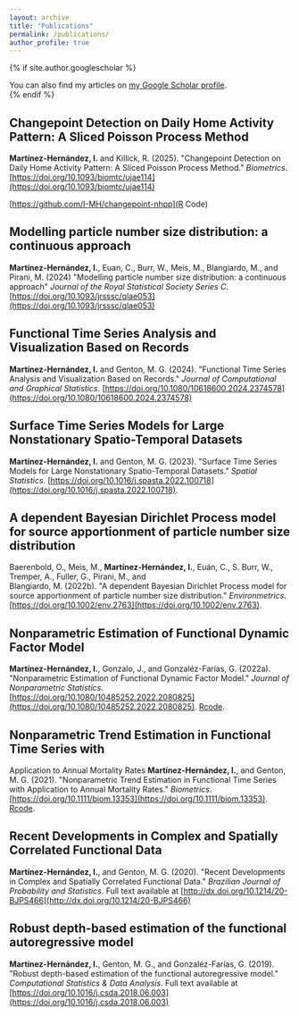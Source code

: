 ```yaml
---
layout: archive
title: "Publications"
permalink: /publications/
author_profile: true
---
```


{% if site.author.googlescholar %}
  <div class="wordwrap">You can also find my articles on <a href="{{site.author.googlescholar}}">my Google Scholar profile</a>.</div>
{% endif %}

## Changepoint Detection on Daily Home Activity Pattern: A Sliced Poisson Process Method
**Martínez-Hernández, I.** and Killick, R. (2025). 
&quot;Changepoint Detection on Daily Home Activity Pattern: 
A Sliced Poisson Process Method.&quot;
<i>Biometrics</i>.
[https://doi.org/10.1093/biomtc/ujae114](https://doi.org/10.1093/biomtc/ujae114)

[https://github.com/I-MH/changepoint-nhpp](R Code)

## Modelling particle number size distribution: a continuous approach
**Martínez-Hernández, I.**, Euan, C., Burr, W., Meis, M., Blangiardo, M., 
and Pirani, M.  (2024)
&quot;Modelling particle number size distribution: 
a continuous approach&quot;
<i>Journal of the Royal Statistical Society Series C</i>.
[https://doi.org/10.1093/jrsssc/qlae053](https://doi.org/10.1093/jrsssc/qlae053)


## Functional Time Series Analysis and Visualization Based on Records
**Martínez-Hernández, I.** and Genton, M. G. (2024). 
&quot;Functional Time Series Analysis and Visualization Based on Records.&quot; 
<i>Journal of Computational and Graphical Statistics</i>. 
[https://doi.org/10.1080/10618600.2024.2374578](https://doi.org/10.1080/10618600.2024.2374578)

## Surface Time Series Models for Large Nonstationary Spatio-Temporal Datasets
**Martínez-Hernández, I.** and Genton, M. G. (2023). 
&quot;Surface Time Series Models for Large Nonstationary Spatio-Temporal 
Datasets.&quot;
<i>Spatial Statistics</i>. [https://doi.org/10.1016/j.spasta.2022.100718](https://doi.org/10.1016/j.spasta.2022.100718).

## A dependent Bayesian Dirichlet Process model for source apportionment of particle number size distribution
Baerenbold, O., Meis, M.,  **Martínez-Hernández, I.**, 
Euán, C., S. Burr, W., Tremper, A., Fuller, G., Pirani, M., and  
Blangiardo, M. (2022b). 
&quot;A dependent Bayesian Dirichlet Process model for source apportionment 
of particle number size distribution.&quot;
<i>Environmetrics</i>. 
[https://doi.org/10.1002/env.2763](https://doi.org/10.1002/env.2763).

## Nonparametric Estimation of Functional Dynamic Factor Model
**Martínez-Hernández, I.**, Gonzalo, J., and Gonzaléz-Farías, G. (2022a). 
&quot;Nonparametric Estimation of Functional Dynamic Factor Model.&quot; 
<i>Journal of Nonparametric Statistics</i>. 
[https://doi.org/10.1080/10485252.2022.2080825](https://doi.org/10.1080/10485252.2022.2080825). [Rcode](https://github.com/Martinez-Hernandez/Functional-Factor-Model).

## Nonparametric Trend Estimation in Functional Time Series with
Application to Annual Mortality Rates
**Martínez-Hernández, I.**, and Genton, M. G. (2021). 
&quot;Nonparametric Trend Estimation in Functional Time Series with
Application to Annual Mortality Rates.&quot; 
<i>Biometrics</i>. [https://doi.org/10.1111/biom.13353](https://doi.org/10.1111/biom.13353). [Rcode](https://github.com/Martinez-Hernandez/Nonparametric-Trend-Estimation-in-Functional-TS).

## Recent Developments in Complex and Spatially Correlated Functional Data
**Martínez-Hernández, I.**, and Genton, M. G. (2020). 
&quot;Recent Developments in Complex and Spatially Correlated Functional Data.&quot; 
<i>Brazilian Journal of Probability and Statistics</i>. Full text available
at [http://dx.doi.org/10.1214/20-BJPS466](http://dx.doi.org/10.1214/20-BJPS466)

## Robust depth-based estimation of the functional autoregressive model
**Martínez-Hernández, I.**, Genton, M. G., and Gonzaléz-Farías, G. (2019). 
&quot;Robust depth-based estimation of the functional 
autoregressive model.&quot;  
<i>Computational Statistics & Data Analysis</i>. Full text available at
[https://doi.org/10.1016/j.csda.2018.06.003](https://doi.org/10.1016/j.csda.2018.06.003)


